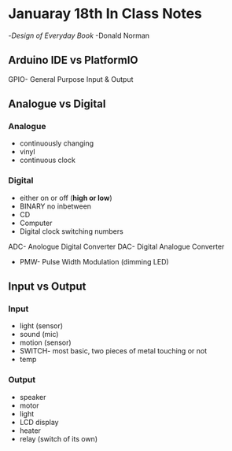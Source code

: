 # Januaray 18th In Class Notes

-*Design of Everyday Book*
-Donald Norman

## Arduino IDE vs PlatformIO

GPIO- General Purpose Input & Output

## Analogue vs Digital

### Analogue

* continuously changing
* vinyl
* continuous clock

### Digital

* either on or off (**high or low**)
* BINARY no inbetween
* CD
* Computer
* Digital clock switching numbers
  
ADC- Anologue Digital Converter
DAC- Digital Analogue Converter

* PMW- Pulse Width Modulation (dimming LED)

## Input vs Output

### Input

* light (sensor)
* sound (mic)
* motion (sensor)
* SWITCH- most basic, two pieces of metal touching or not
* temp

### Output

* speaker
* motor
* light
* LCD display
* heater
* relay (switch of its own)
  